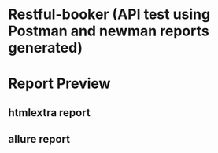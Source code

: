 # Restful-booker (API test using Postman and newman reports generated)
# Report Preview
## htmlextra report
## allure report
